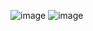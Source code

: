 ![image](https://github.com/user-attachments/assets/1e13e872-5694-4357-9c4b-8188fe032588)
![image](https://github.com/user-attachments/assets/b175dba0-1a3a-413b-a7e7-dd059c3cc987)


